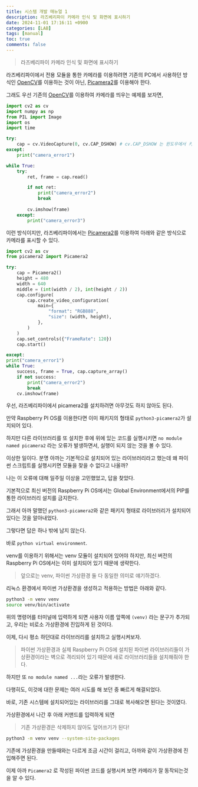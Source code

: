 ```yaml
---
title: 시스템 개발 매뉴얼 1
description: 라즈베리파이 카메라 인식 및 화면에 표시하기
date: 2024-11-01 17:16:11 +0900
categories: [LAB]
tags: [manual]
toc: true
comments: false
---
```


> 라즈베리파이 카메라 인식 및 화면에 표시하기

라즈베리파이에서 전용 모듈을 통한 카메라를 이용하려면 기존의 PC에서 사용하던 방식인 [OpenCV](https://opencv.org/)를 이용하는 것이 아닌, [Picamera2](https://github.com/raspberrypi/picamera2)를 이용해야 한다.

그래도 우선 기존의 [OpenCV](https://opencv.org/)를 이용하여 카메라를 띄우는 예제를 보자면,
```python
import cv2 as cv
import numpy as np
from PIL import Image
import os
import time

try:
    cap = cv.VideoCapture(0, cv.CAP_DSHOW) # cv.CAP_DSHOW 는 윈도우에서 카메라 성능을 높이기 위한 플래그.
except:
    print("camera_error1")

while True:
    try:
        ret, frame = cap.read()

        if not ret:
            print("camera_error2")
            break
        
        cv.imshow(frame)
    except:
        print("camera_error3")
```

이런 방식이지만, 라즈베리파이에서는 [Picamera2](https://github.com/raspberrypi/picamera2)를 이용하여 아래와 같은 방식으로 카메라를 표시할 수 있다.

```python
import cv2 as cv
from picamera2 import Picamera2

try:
    cap = Picamera2()
    height = 480
    width = 640
    middle = (int(width / 2), int(height / 2))
    cap.configure(
        cap.create_video_configuration(
            main={
                "format": "RGB888",
                "size": (width, height),
            },
        )
    )
    cap.set_controls({"FrameRate": 120})
    cap.start()

except:
print("camera_error1")
while True:
    success, frame = True, cap.capture_array()
    if not success:
        print("camera_error2")
        break
    cv.imshow(frame)
```

우선, 라즈베리파이에서 picamera2를 설치하려면 아무것도 하지 않아도 된다.

만약 Raspberry PI OS를 이용한다면 이미 패키지의 형태로 `python3-picamera2`가 설치되어 있다.

하지만 다른 라이브러리를 또 설치한 후에 위에 있는 코드를 실행시키면 `no module named picamera2`  라는 오류가 발생하면서, 실행이 되지 않는 것을 볼 수 있다.

이상한 일이다. 분명 아까는 기본적으로 설치되어 있는 라이브러리라고 했는데 왜 파이썬 스크립트를 실행시키면 모듈을 찾을 수 없다고 나올까?

나는 이 오류에 대해 일주일 이상을 고민했었고, 답을 찾았다.

기본적으로 최신 버전의 Raspberry Pi OS에서는 Global Environment에서의 PIP를 통한 라이브러리 설치를 금지한다.

그래서 아까 말했던 `python3-picamera2`와 같은 패키지 형태로 라이브러리가 설치되어 있다는 것을 알아내었다.

그렇다면 답은 하나 밖에 남지 않는다.

바로 `python virtual environment`.

venv를 이용하기 위해서는 venv 모듈이 설치되어 있어야 하지만, 최신 버전의 Raspberry Pi OS에서는 이미 설치되어 있기 때문에 생략한다.

> 앞으로는 venv, 파이썬 가상환경 둘 다 동일한 의미로 얘기하겠다.

리눅스 환경에서 파이썬 가상환경을 생성하고 적용하는 방법은 아래와 같다.

```bash
python3 -m venv venv
source venv/bin/activate
```

위의 명령어를 터미널에 입력하게 되면 사용자 이름 앞쪽에 `(venv)` 라는 문구가 추가되고, 우리는 비로소 가상환경에 진입하게 된 것이다.

이제, 다시 평소 하던대로 라이브러리를 설치하고 실행시켜보자.

> 파이썬 가상환경과 실제 Raspberry Pi OS에 설치된 파이썬 라이브러리들이 가상환경이라는 벽으로 격리되어 있기 때문에 새로 라이브러리들을 설치해줘야 한다.

하지만 또 `no module named ...`라는 오류가 발생한다.

다행히도, 이것에 대한 문제는 여러 시도를 해 보던 중 빠르게 해결되었다.

바로, 기존 시스템에 설치되어있는 라이브러리를 그대로 복사해오면 된다는 것이였다.

가상환경에서 나간 후 아래 커맨드를 입력하게 되면

> 기존 가상환경은 삭제하지 않아도 덮어쓰기가 된다!

```bash
python3 -m venv venv --system-site-packages
```

기존에 가상환경을 만들때와는 다르게 조금 시간이 걸리고, 아까와 같이 가상환경에 진입해주면 된다.

이제 아까 `Picamera2` 로 작성된 파이썬 코드를 실행시켜 보면 카메라가 잘 동작되는것을 알 수 있다.

